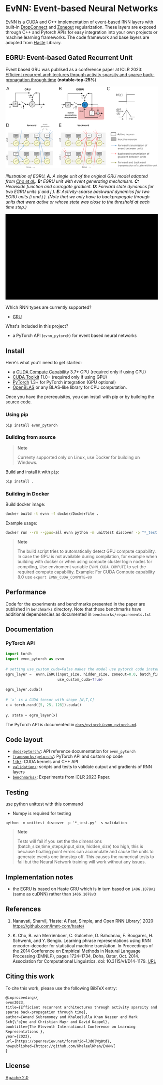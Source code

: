 # EvNN: Event-based Neural Networks

EvNN is a CUDA and C++ implementation of event-based RNN layers with built-in [DropConnect](http://proceedings.mlr.press/v28/wan13.html) and [Zoneout](https://arxiv.org/abs/1606.01305) regularization. These layers are exposed through C++ and Pytorch APIs for easy integration into your own projects or machine learning frameworks. The code framework and base layers are adopted from [Haste](https://github.com/lmnt-com/haste/) Library.

## EGRU: Event-based Gated Recurrent Unit

Event based GRU was publised as a conference paper at ICLR 2023: [Efficient recurrent architectures through activity sparsity and sparse back-propagation through time](https://openreview.net/pdf?id=lJdOlWg8td) (**notable-top-25%**)

![EGRU illustration](./media/images/egru-overview.png)

*Illustration of EGRU. 
**A.** A single unit of the original GRU model adapted from [Cho et al.](#references). 
**B:** EGRU unit with event generating mechanism. 
**C:** Heaviside function and surrogate gradient.
**D:** Forward state dynamics for two EGRU units (*$i$ *and* $j$ *).
**E:** Activity-sparse backward dynamics for two EGRU units (*$i$ *and* $j$ *). 
(Note that we only have to backpropagate through units that were active or whose state was close to the threshold at each time step.)*

![EvNN Animation](./media/videos/anim/1080p60/EvNNPlot_ManimCE_v0.17.2.gif)

Which RNN types are currently supported?
- [GRU](https://en.wikipedia.org/wiki/Gated_recurrent_unit)

What's included in this project?
- a PyTorch API (`evnn_pytorch`) for event based neural networks


## Install
Here's what you'll need to get started:
- a [CUDA Compute Capability](https://developer.nvidia.com/cuda-gpus) 3.7+ GPU (required only if using GPU)
- [CUDA Toolkit](https://developer.nvidia.com/cuda-toolkit) 11.0+ (required only if using GPU)
- [PyTorch](https://pytorch.org) 1.3+ for PyTorch integration (GPU optional)
- [OpenBLAS](https://www.openblas.net/) or any BLAS-like library for CPU computation.

Once you have the prerequisites, you can install with pip or by building the source code.

### Using pip
```
pip install evnn_pytorch
```

### Building from source
> **Note**
> 
> Currenty supported only on Linux, use Docker for building on Windows.

Build and install it with `pip`:
```bash
pip install .
```
### Building in Docker

Build docker image:
```bash
docker build -t evnn -f docker/Dockerfile .
```

Example usage:
```bash
docker run --rm --gpus=all evnn python -m unittest discover -p "*_test.py" -s /evnn_src/validation -v
```

> **Note**
> 
> The build script tries to automatically detect GPU compute capability. In case the GPU is not available during compilation, for example when building with docker or when using compute cluster login nodes for compiling, Use enviroment variable `EVNN_CUDA_COMPUTE` to set the required compute capability.
> Example: For CUDA Compute capability 8.0 use ```export EVNN_CUDA_COMPUTE=80```

## Performance

Code for the experiments and benchmarks presented in the paper are published in ``benchmarks`` directory.
Note that these benchmarks have additional dependencies as documented in `benchmarks/requirements.txt`

## Documentation

### PyTorch API
```python
import torch
import evnn_pytorch as evnn

# setting use_custom_cuda=False makes the model use pytorch code instead of EvNN extension
egru_layer =  evnn.EGRU(input_size, hidden_size, zoneout=0.0, batch_first=True,
                        use_custom_cuda=True)

egru_layer.cuda()

# `x` is a CUDA tensor with shape [N,T,C]
x = torch.rand([5, 25, 128]).cuda()

y, state = egru_layer(x)
```

The PyTorch API is documented in [`docs/pytorch/evnn_pytorch.md`](docs/pytorch/evnn_pytorch.md).

## Code layout
- [`docs/pytorch/`](docs/pytorch): API reference documentation for `evnn_pytorch`
- [`frameworks/pytorch/`](frameworks/pytorch): PyTorch API and custom op code
- [`lib/`](lib): CUDA kernels and C++ API
- [`validation/`](validation): scripts and tests to validate output and gradients of RNN layers
- [`benchmarks/`](benchmarks): Experiments from ICLR 2023 Paper.

## Testing
use python unittest with this command

- Numpy is required for testing

```
python -m unittest discover -p '*_test.py' -s validation
```
> **Note**
> 
> Tests will fail if you set the the dimensions (batch_size,time_steps,input_size,
hidden_size) too high, this is because floating point errors can accumulate and cause the units to generate events one timestep off. This causes the numerical tests to fail but the Neural Network training will work without any issues.

## Implementation notes
- the EGRU is based on Haste GRU which is in turn based on `1406.1078v1` (same as cuDNN) rather than `1406.1078v3`

## References
1. Nanavati, Sharvil, ‘Haste: A Fast, Simple, and Open RNN Library’, 2020 <https://github.com/lmnt-com/haste/>

1. K. Cho, B. van Merriënboer, C. Gulcehre, D. Bahdanau, F. Bougares, H. Schwenk, and Y. Bengio. Learning phrase representations using RNN encoder–decoder for statistical machine translation. In Proceedings of the 2014 Conference on Empirical Methods in Natural Language Processing (EMNLP), pages 1724–1734, Doha, Qatar, Oct. 2014. Association for Computational Linguistics. doi: 10.3115/v1/D14-1179. [URL](https://aclanthology.org/D14-1179)

<!-- if we have tables from the paper here, then add references -->

## Citing this work
To cite this work, please use the following BibTeX entry:
```
@inproceedings{
evnn2023,
title={Efficient recurrent architectures through activity sparsity and sparse back-propagation through time},
author={Anand Subramoney and Khaleelulla Khan Nazeer and Mark Sch{\"o}ne and Christian Mayr and David Kappel},
booktitle={The Eleventh International Conference on Learning Representations },
year={2023},
url={https://openreview.net/forum?id=lJdOlWg8td},
howpublished={https://github.com/KhaleelKhan/EvNN/}
}
```

## License
[Apache 2.0](LICENSE)
